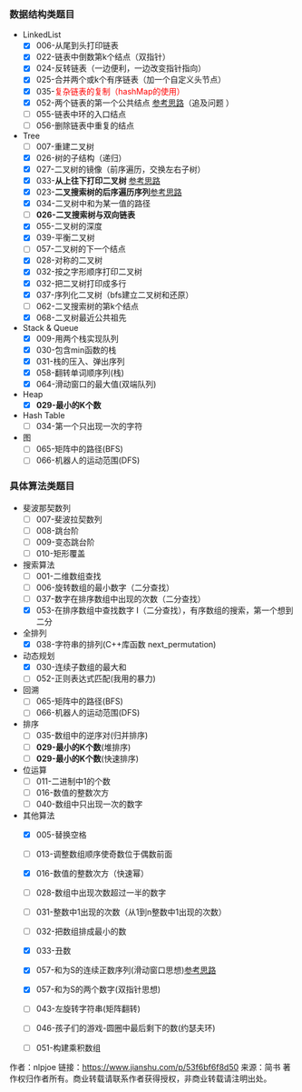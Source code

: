 ### 数据结构类题目

- LinkedList
  - [x] 006-从尾到头打印链表
  - [x] 022-链表中倒数第k个结点（双指针）
  - [x] 024-反转链表（一边便利，一边改变指针指向）
  - [x] 025-合并两个或k个有序链表（加一个自定义头节点）
  - [x] 035-<font color='red'>复杂链表的复制（hashMap的使用）</font>
  - [x] 052-两个链表的第一个公共结点 [参考思路](https://leetcode-cn.com/problems/liang-ge-lian-biao-de-di-yi-ge-gong-gong-jie-dian-lcof/solution/liang-ge-lian-biao-de-di-yi-ge-gong-gong-jie-di-30/)（追及问题 ）
  - [ ] 055-链表中环的入口结点
  - [ ] 056-删除链表中重复的结点
- Tree
  - [ ] 007-重建二叉树
  - [x] 026-树的子结构（递归）
  - [x] 027-二叉树的镜像（前序遍历，交换左右子树）
  - [x] 033-**从上往下打印二叉树**   [参考思路](https://leetcode-cn.com/problems/er-cha-sou-suo-shu-de-hou-xu-bian-li-xu-lie-lcof/solution/mian-shi-ti-33-er-cha-sou-suo-shu-de-hou-xu-bian-6/)
  - [x] 023-**二叉搜索树的后序遍历序列**[参考思路](https://leetcode-cn.com/problems/er-cha-shu-zhong-he-wei-mou-yi-zhi-de-lu-jing-lcof/solution/mian-shi-ti-34-er-cha-shu-zhong-he-wei-mou-yi-zh-5/)
  - [x] 034-二叉树中和为某一值的路径
  - [ ] **026-二叉搜索树与双向链表**
  - [x] 055-二叉树的深度
  - [x] 039-平衡二叉树
  - [ ] 057-二叉树的下一个结点
  - [x] 028-对称的二叉树
  - [x] 032-按之字形顺序打印二叉树
  - [x] 032-把二叉树打印成多行
  - [x] 037-序列化二叉树（bfs建立二叉树和还原）
  - [ ] 062-二叉搜索树的第k个结点
  - [x] 068-二叉树最近公共祖先
- Stack & Queue
  - [x] 009-用两个栈实现队列
  - [x] 030-包含min函数的栈
  - [x] 031-栈的压入、弹出序列
  - [x] 058-翻转单词顺序列(栈)
  - [x] 064-滑动窗口的最大值(双端队列)
- Heap
  - [x] **029-最小的K个数**
- Hash Table
  - [ ] 034-第一个只出现一次的字符
- 图
  - [ ] 065-矩阵中的路径(BFS)
  - [ ] 066-机器人的运动范围(DFS)

### 具体算法类题目

- 斐波那契数列
  - [ ] 007-斐波拉契数列
  - [ ] 008-跳台阶
  - [ ] 009-变态跳台阶
  - [ ] 010-矩形覆盖
- 搜索算法
  - [ ] 001-二维数组查找
  - [ ] 006-旋转数组的最小数字（二分查找）
  - [ ] 037-数字在排序数组中出现的次数（二分查找）
  - [x] 053-在排序数组中查找数字 I（二分查找），有序数组的搜索，第一个想到二分
- 全排列
  - [x] 038-字符串的排列(C++库函数 next_permutation)
- 动态规划
  - [x] 030-连续子数组的最大和
  - [ ] 052-正则表达式匹配(我用的暴力)
- 回溯
  - [ ] 065-矩阵中的路径(BFS)
  - [ ] 066-机器人的运动范围(DFS)
- 排序
  - [ ] 035-数组中的逆序对(归并排序)
  - [ ] **029-最小的K个数**(堆排序)
  - [ ] **029-最小的K个数**(快速排序)
- 位运算
  - [ ] 011-二进制中1的个数
  - [ ] 016-数值的整数次方
  - [ ] 040-数组中只出现一次的数字
- 其他算法
  - [x] 005-替换空格
  - [ ] 013-调整数组顺序使奇数位于偶数前面
  - [x] 016-数值的整数次方（快速幂）
  - [ ] 028-数组中出现次数超过一半的数字
  - [ ] 031-整数中1出现的次数（从1到n整数中1出现的次数）
  - [ ] 032-把数组排成最小的数
  - [x] 033-丑数
  - [x] 057-和为S的连续正数序列(滑动窗口思想)[参考思路](https://leetcode-cn.com/problems/he-wei-sde-lian-xu-zheng-shu-xu-lie-lcof/solution/shi-yao-shi-hua-dong-chuang-kou-yi-ji-ru-he-yong-h/)
  - [x] 057-和为S的两个数字(双指针思想)
  - [ ] 043-左旋转字符串(矩阵翻转)
  - [ ] 046-孩子们的游戏-圆圈中最后剩下的数(约瑟夫环)
  - [ ] 051-构建乘积数组



作者：nlpjoe
链接：https://www.jianshu.com/p/53f6bf6f8d50
来源：简书
著作权归作者所有。商业转载请联系作者获得授权，非商业转载请注明出处。